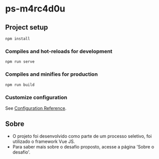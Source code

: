 # ps-m4rc4d0u

## Project setup
```
npm install
```

### Compiles and hot-reloads for development
```
npm run serve
```

### Compiles and minifies for production
```
npm run build
```

### Customize configuration
See [Configuration Reference](https://cli.vuejs.org/config/).

## Sobre
- O projeto foi desenvolvido como parte de um processo seletivo, foi utilizado o framework Vue JS.
- Para saber mais sobre o desafio proposto, acesse a página 'Sobre o desafio'.